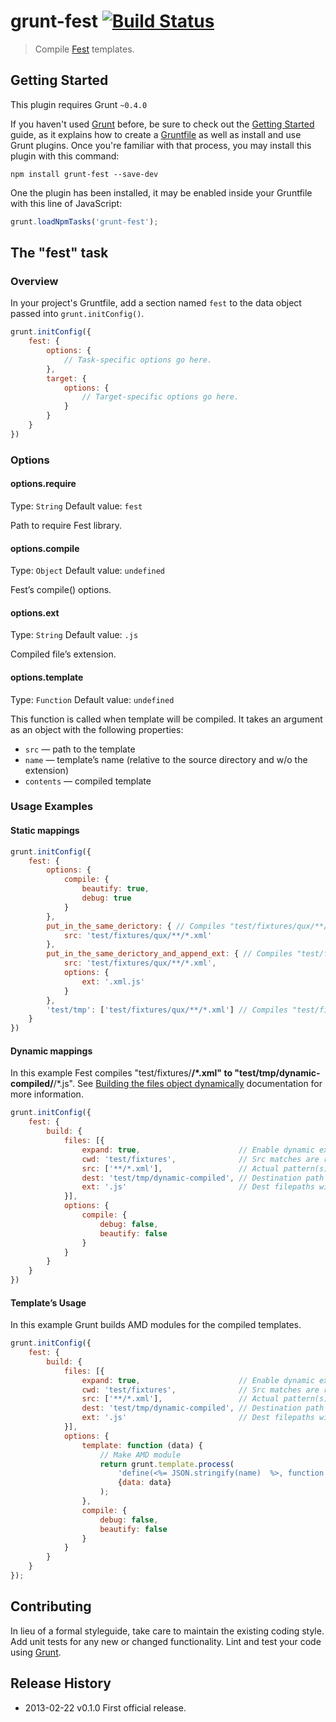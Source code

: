 # grunt-fest [![Build Status](https://travis-ci.org/eprev/grunt-fest.png)](https://travis-ci.org/eprev/grunt-fest)

> Compile [Fest](https://github.com/mailru/fest) templates.

## Getting Started

This plugin requires Grunt `~0.4.0`

If you haven't used [Grunt](http://gruntjs.com/) before, be sure to check out the [Getting Started](http://gruntjs.com/getting-started) guide, as it explains how to create a [Gruntfile](http://gruntjs.com/sample-gruntfile) as well as install and use Grunt plugins. Once you're familiar with that process, you may install this plugin with this command:

```shell
npm install grunt-fest --save-dev
```

One the plugin has been installed, it may be enabled inside your Gruntfile with this line of JavaScript:

```js
grunt.loadNpmTasks('grunt-fest');
```

## The "fest" task

### Overview

In your project's Gruntfile, add a section named `fest` to the data object passed into `grunt.initConfig()`.

```js
grunt.initConfig({
    fest: {
        options: {
            // Task-specific options go here.
        },
        target: {
            options: {
                // Target-specific options go here.
            }
        }
    }
})
```

### Options

#### options.require

Type: `String`
Default value: `fest`

Path to require Fest library.

#### options.compile

Type: `Object`
Default value: `undefined`

Fest’s compile() options.

#### options.ext

Type: `String`
Default value: `.js`

Compiled file’s extension.

#### options.template

Type: `Function`
Default value: `undefined`

This function is called when template will be compiled. It takes an argument as an object with the following properties:

* `src` — path to the template
* `name` — template’s name (relative to the source directory and w/o the extension)
* `contents` — compiled template

### Usage Examples

#### Static mappings

```js
grunt.initConfig({
    fest: {
        options: {
            compile: {
                beautify: true,
                debug: true
            }
        },
        put_in_the_same_derictory: { // Compiles "test/fixtures/qux/**/*.xml" to "test/fixtures/qux/**/*.js"
            src: 'test/fixtures/qux/**/*.xml'
        },
        put_in_the_same_derictory_and_append_ext: { // Compiles "test/fixtures/qux/**/*.xml" to "test/fixtures/qux/**/*.xml.js"
            src: 'test/fixtures/qux/**/*.xml',
            options: {
                ext: '.xml.js'
            }
        },
        'test/tmp': ['test/fixtures/qux/**/*.xml'] // Compiles "test/fixtures/qux/**/*.xml" to "test/tmp/test/fixtures/qux/**/*.js"
    }
})
```

#### Dynamic mappings

In this example Fest compiles "test/fixtures/**/*.xml" to "test/tmp/dynamic-compiled/**/*.js". See [Building the files object dynamically](http://gruntjs.com/configuring-tasks#building-the-files-object-dynamically) documentation for more information.

```js
grunt.initConfig({
    fest: {
        build: {
            files: [{
                expand: true,                      // Enable dynamic expantion.
                cwd: 'test/fixtures',              // Src matches are relative to this path.
                src: ['**/*.xml'],                 // Actual pattern(s) to match.
                dest: 'test/tmp/dynamic-compiled', // Destination path prefix.
                ext: '.js'                         // Dest filepaths will have this extension.
            }],
            options: {
                compile: {
                    debug: false,
                    beautify: false
                }
            }
        }
    }
})
```

#### Template’s Usage

In this example Grunt builds AMD modules for the compiled templates.

```js
grunt.initConfig({
    fest: {
        build: {
            files: [{
                expand: true,                      // Enable dynamic expantion.
                cwd: 'test/fixtures',              // Src matches are relative to this path.
                src: ['**/*.xml'],                 // Actual pattern(s) to match.
                dest: 'test/tmp/dynamic-compiled', // Destination path prefix.
                ext: '.js'                         // Dest filepaths will have this extension.
            }],
            options: {
                template: function (data) {
                    // Make AMD module
                    return grunt.template.process(
                        'define(<%= JSON.stringify(name)  %>, function () { return <%= contents %> ; });',
                        {data: data}
                    );
                },
                compile: {
                    debug: false,
                    beautify: false
                }
            }
        }
    }
});
```

## Contributing

In lieu of a formal styleguide, take care to maintain the existing coding style. Add unit tests for any new or changed functionality. Lint and test your code using [Grunt](http://gruntjs.com/).

## Release History

* 2013-02-22  v0.1.0  First official release.
